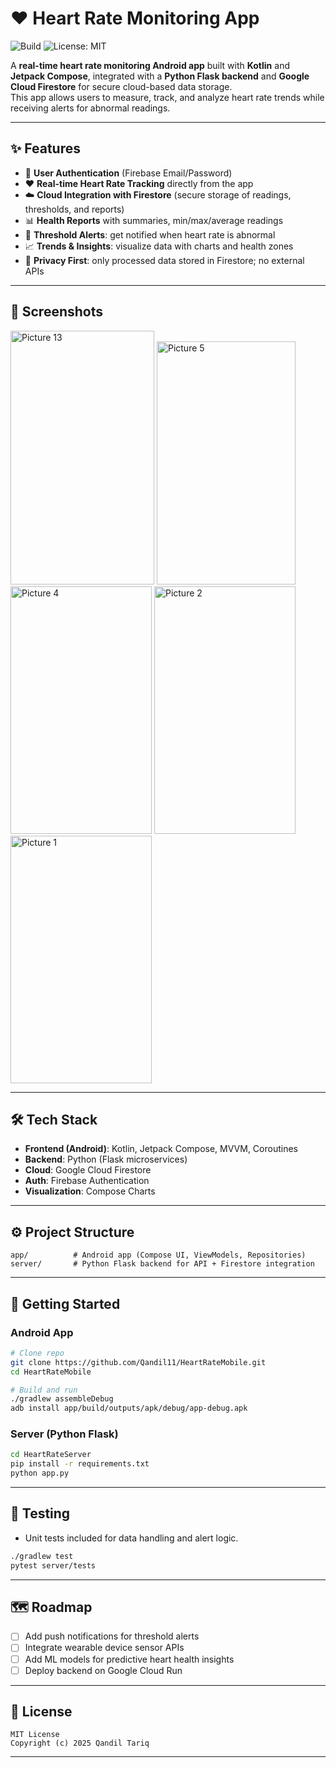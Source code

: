 # ❤️ Heart Rate Monitoring App
![Build](https://github.com/Qandil11/HeartRateMobile/actions/workflows/android-ci.yml/badge.svg)
![License: MIT](https://img.shields.io/badge/license-MIT-blue.svg)

A **real-time heart rate monitoring Android app** built with **Kotlin** and **Jetpack Compose**, integrated with a **Python Flask backend** and **Google Cloud Firestore** for secure cloud-based data storage.  
This app allows users to measure, track, and analyze heart rate trends while receiving alerts for abnormal readings.

---

## ✨ Features

- 📲 **User Authentication** (Firebase Email/Password)
- ❤️ **Real-time Heart Rate Tracking** directly from the app
- ☁️ **Cloud Integration with Firestore** (secure storage of readings, thresholds, and reports)
- 📊 **Health Reports** with summaries, min/max/average readings
- 🔔 **Threshold Alerts**: get notified when heart rate is abnormal
- 📈 **Trends & Insights**: visualize data with charts and health zones
- 🔐 **Privacy First**: only processed data stored in Firestore; no external APIs

---

## 📸 Screenshots

<div>
<img width="230" height="406" alt="Picture 13" src="https://github.com/user-attachments/assets/e0056e6c-2e34-4aac-9b49-e59f3e035afe" />
<img width="222" height="389" alt="Picture 5" src="https://github.com/user-attachments/assets/a005bb9d-b437-40d5-9950-7166abc51b8e" />
<img width="226" height="396" alt="Picture 4" src="https://github.com/user-attachments/assets/baed9e3b-4a79-463a-a5d0-b9bd84dfeff3" />
<img width="226" height="396" alt="Picture 2" src="https://github.com/user-attachments/assets/dbf74d26-7b20-4539-b8b4-2dabbeab419d" />
<img width="226" height="396" alt="Picture 1" src="https://github.com/user-attachments/assets/2d6ddd32-5550-46ab-a57a-0debcc82ab16" />
</div>

---

## 🛠 Tech Stack

- **Frontend (Android)**: Kotlin, Jetpack Compose, MVVM, Coroutines
- **Backend**: Python (Flask microservices)
- **Cloud**: Google Cloud Firestore
- **Auth**: Firebase Authentication
- **Visualization**: Compose Charts

---

## ⚙️ Project Structure

```
app/          # Android app (Compose UI, ViewModels, Repositories)
server/       # Python Flask backend for API + Firestore integration
```

---

## 🚀 Getting Started

### Android App
```bash
# Clone repo
git clone https://github.com/Qandil11/HeartRateMobile.git
cd HeartRateMobile

# Build and run
./gradlew assembleDebug
adb install app/build/outputs/apk/debug/app-debug.apk
```

### Server (Python Flask)
```bash
cd HeartRateServer
pip install -r requirements.txt
python app.py
```

---

## 🧪 Testing

- Unit tests included for data handling and alert logic.
```bash
./gradlew test
pytest server/tests
```

---

## 🗺 Roadmap

- [ ] Add push notifications for threshold alerts
- [ ] Integrate wearable device sensor APIs
- [ ] Add ML models for predictive heart health insights
- [ ] Deploy backend on Google Cloud Run

---

## 📜 License

```
MIT License
Copyright (c) 2025 Qandil Tariq
```

---

